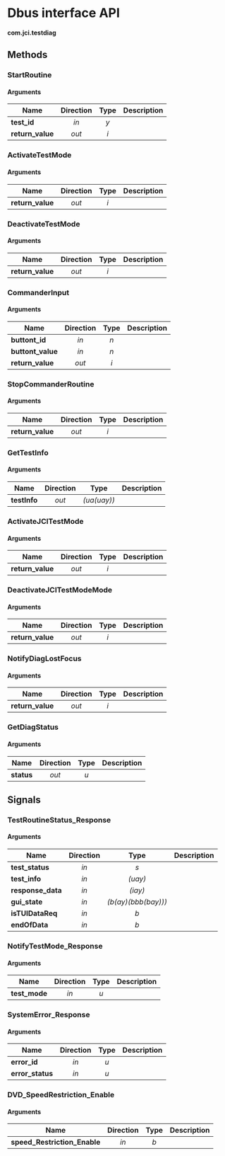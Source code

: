 
# Dbus interface API

**com.jci.testdiag**


## Methods

### StartRoutine



#### Arguments

| Name | Direction | Type | Description |
| --- | :---: | :---: | --- |
| **test\_id** | *in* | *y* |  |
| **return\_value** | *out* | *i* |  |


### ActivateTestMode



#### Arguments

| Name | Direction | Type | Description |
| --- | :---: | :---: | --- |
| **return\_value** | *out* | *i* |  |


### DeactivateTestMode



#### Arguments

| Name | Direction | Type | Description |
| --- | :---: | :---: | --- |
| **return\_value** | *out* | *i* |  |


### CommanderInput



#### Arguments

| Name | Direction | Type | Description |
| --- | :---: | :---: | --- |
| **buttont\_id** | *in* | *n* |  |
| **buttont\_value** | *in* | *n* |  |
| **return\_value** | *out* | *i* |  |


### StopCommanderRoutine



#### Arguments

| Name | Direction | Type | Description |
| --- | :---: | :---: | --- |
| **return\_value** | *out* | *i* |  |


### GetTestInfo



#### Arguments

| Name | Direction | Type | Description |
| --- | :---: | :---: | --- |
| **testInfo** | *out* | *(ua(uay))* |  |


### ActivateJCITestMode



#### Arguments

| Name | Direction | Type | Description |
| --- | :---: | :---: | --- |
| **return\_value** | *out* | *i* |  |


### DeactivateJCITestModeMode



#### Arguments

| Name | Direction | Type | Description |
| --- | :---: | :---: | --- |
| **return\_value** | *out* | *i* |  |


### NotifyDiagLostFocus



#### Arguments

| Name | Direction | Type | Description |
| --- | :---: | :---: | --- |
| **return\_value** | *out* | *i* |  |


### GetDiagStatus



#### Arguments

| Name | Direction | Type | Description |
| --- | :---: | :---: | --- |
| **status** | *out* | *u* |  |



## Signals

### TestRoutineStatus\_Response



#### Arguments

| Name | Direction | Type | Description |
| --- | :---: | :---: | --- |
| **test\_status** | *in* | *s* |  |
| **test\_info** | *in* | *(uay)* |  |
| **response\_data** | *in* | *(iay)* |  |
| **gui\_state** | *in* | *(b(ay)(bbb(bay)))* |  |
| **isTUIDataReq** | *in* | *b* |  |
| **endOfData** | *in* | *b* |  |


### NotifyTestMode\_Response



#### Arguments

| Name | Direction | Type | Description |
| --- | :---: | :---: | --- |
| **test\_mode** | *in* | *u* |  |


### SystemError\_Response



#### Arguments

| Name | Direction | Type | Description |
| --- | :---: | :---: | --- |
| **error\_id** | *in* | *u* |  |
| **error\_status** | *in* | *u* |  |


### DVD\_SpeedRestriction\_Enable



#### Arguments

| Name | Direction | Type | Description |
| --- | :---: | :---: | --- |
| **speed\_Restriction\_Enable** | *in* | *b* |  |


